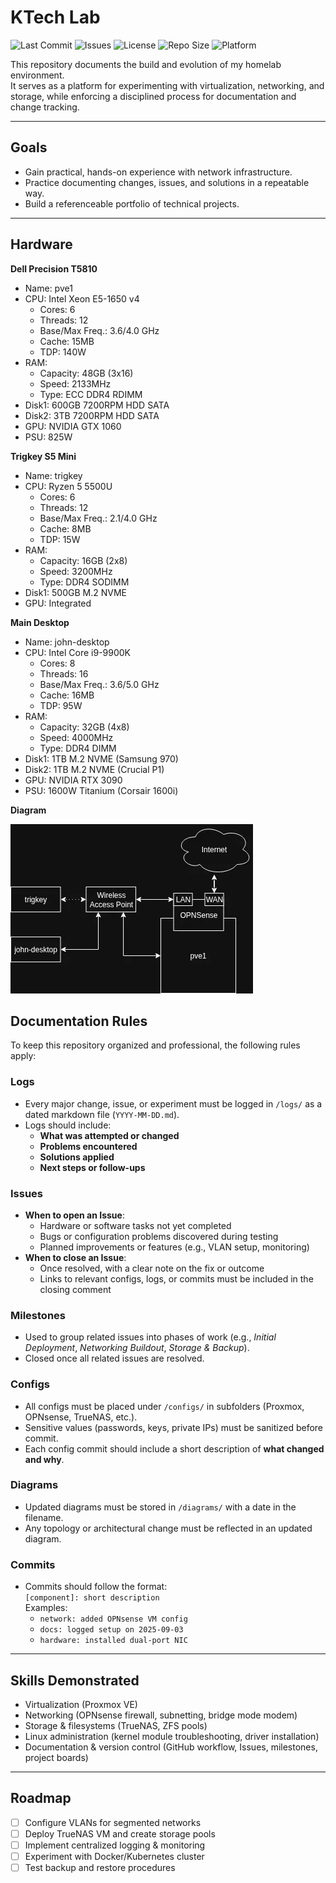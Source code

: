 # KTech Lab
![Last Commit](https://img.shields.io/github/last-commit/Kruuxt/ktechnical-lab)
![Issues](https://img.shields.io/github/issues/Kruuxt/ktechnical-lab)
![License](https://img.shields.io/github/license/Kruuxt/ktechnical-lab)
![Repo Size](https://img.shields.io/github/repo-size/Kruuxt/ktechnical-lab)
![Platform](https://img.shields.io/badge/platform-Proxmox-informational?logo=proxmox)

This repository documents the build and evolution of my homelab environment.  
It serves as a platform for experimenting with virtualization, networking, and storage, while enforcing a disciplined process for documentation and change tracking.  

---

## Goals
- Gain practical, hands-on experience with network infrastructure.  
- Practice documenting changes, issues, and solutions in a repeatable way.  
- Build a referenceable portfolio of technical projects.  

---

## Hardware
**Dell Precision T5810**
- Name: pve1
- CPU: Intel Xeon E5-1650 v4
  - Cores: 6
  - Threads: 12
  - Base/Max Freq.: 3.6/4.0 GHz
  - Cache: 15MB
  - TDP: 140W
- RAM:
  - Capacity: 48GB (3x16)
  - Speed: 2133MHz
  - Type: ECC DDR4 RDIMM
- Disk1: 600GB 7200RPM HDD SATA
- Disk2: 3TB 7200RPM HDD SATA
- GPU: NVIDIA GTX 1060
- PSU: 825W

**Trigkey S5 Mini**
- Name: trigkey
- CPU: Ryzen 5 5500U
  - Cores: 6
  - Threads: 12
  - Base/Max Freq.: 2.1/4.0 GHz
  - Cache: 8MB
  - TDP: 15W
- RAM:
  - Capacity: 16GB (2x8)
  - Speed: 3200MHz
  - Type: DDR4 SODIMM
- Disk1: 500GB M.2 NVME
- GPU: Integrated

**Main Desktop**
- Name: john-desktop
- CPU: Intel Core i9-9900K
  - Cores: 8
  - Threads: 16
  - Base/Max Freq.: 3.6/5.0 GHz
  - Cache: 16MB
  - TDP: 95W
- RAM:
  - Capacity: 32GB (4x8)
  - Speed: 4000MHz
  - Type: DDR4 DIMM
- Disk1: 1TB M.2 NVME (Samsung 970)
- Disk2: 1TB M.2 NVME (Crucial P1)
- GPU: NVIDIA RTX 3090
- PSU: 1600W Titanium (Corsair 1600i)

**Diagram**

![Diagram](diagrams/2025-09-05%20%7C%20Network%20Diagram.webp)

## Documentation Rules

To keep this repository organized and professional, the following rules apply:

### Logs
- Every major change, issue, or experiment must be logged in `/logs/` as a dated markdown file (`YYYY-MM-DD.md`).  
- Logs should include:  
  - **What was attempted or changed**  
  - **Problems encountered**  
  - **Solutions applied**  
  - **Next steps or follow-ups**  

### Issues
- **When to open an Issue**:  
  - Hardware or software tasks not yet completed  
  - Bugs or configuration problems discovered during testing  
  - Planned improvements or features (e.g., VLAN setup, monitoring)  
- **When to close an Issue**:  
  - Once resolved, with a clear note on the fix or outcome  
  - Links to relevant configs, logs, or commits must be included in the closing comment  

### Milestones
- Used to group related issues into phases of work (e.g., *Initial Deployment*, *Networking Buildout*, *Storage & Backup*).  
- Closed once all related issues are resolved.  

### Configs
- All configs must be placed under `/configs/` in subfolders (Proxmox, OPNsense, TrueNAS, etc.).  
- Sensitive values (passwords, keys, private IPs) must be sanitized before commit.  
- Each config commit should include a short description of **what changed and why**.  

### Diagrams
- Updated diagrams must be stored in `/diagrams/` with a date in the filename.  
- Any topology or architectural change must be reflected in an updated diagram.  

### Commits
- Commits should follow the format:  
  `[component]: short description`  
  Examples:  
  - `network: added OPNsense VM config`  
  - `docs: logged setup on 2025-09-03`  
  - `hardware: installed dual-port NIC`  

---

## Skills Demonstrated
- Virtualization (Proxmox VE)  
- Networking (OPNsense firewall, subnetting, bridge mode modem)  
- Storage & filesystems (TrueNAS, ZFS pools)  
- Linux administration (kernel module troubleshooting, driver installation)  
- Documentation & version control (GitHub workflow, Issues, milestones, project boards)  

---

## Roadmap
- [ ] Configure VLANs for segmented networks  
- [ ] Deploy TrueNAS VM and create storage pools  
- [ ] Implement centralized logging & monitoring  
- [ ] Experiment with Docker/Kubernetes cluster  
- [ ] Test backup and restore procedures

